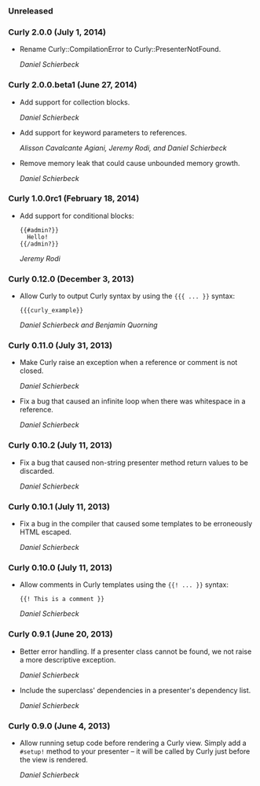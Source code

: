 ### Unreleased

### Curly 2.0.0 (July 1, 2014)

* Rename Curly::CompilationError to Curly::PresenterNotFound.

  *Daniel Schierbeck*

### Curly 2.0.0.beta1 (June 27, 2014)

* Add support for collection blocks.

  *Daniel Schierbeck*

* Add support for keyword parameters to references.

  *Alisson Cavalcante Agiani, Jeremy Rodi, and Daniel Schierbeck*

* Remove memory leak that could cause unbounded memory growth.

  *Daniel Schierbeck*

### Curly 1.0.0rc1 (February 18, 2014)

* Add support for conditional blocks:

  ```
  {{#admin?}}
    Hello!
  {{/admin?}}
  ```

  *Jeremy Rodi*

### Curly 0.12.0 (December 3, 2013)

* Allow Curly to output Curly syntax by using the `{{{ ... }}` syntax:

  ```
  {{{curly_example}}
  ```

  *Daniel Schierbeck and Benjamin Quorning*

### Curly 0.11.0 (July 31, 2013)

* Make Curly raise an exception when a reference or comment is not closed.

  *Daniel Schierbeck*

* Fix a bug that caused an infinite loop when there was whitespace in a reference.

  *Daniel Schierbeck*

### Curly 0.10.2 (July 11, 2013)

* Fix a bug that caused non-string presenter method return values to be
  discarded.

  *Daniel Schierbeck*

### Curly 0.10.1 (July 11, 2013)

* Fix a bug in the compiler that caused some templates to be erroneously HTML
  escaped.

  *Daniel Schierbeck*

### Curly 0.10.0 (July 11, 2013)

* Allow comments in Curly templates using the `{{! ... }}` syntax:

  ```
  {{! This is a comment }}
  ```

  *Daniel Schierbeck*

### Curly 0.9.1 (June 20, 2013)

* Better error handling. If a presenter class cannot be found, we not raise a
  more descriptive exception.

  *Daniel Schierbeck*

* Include the superclass' dependencies in a presenter's dependency list.

  *Daniel Schierbeck*

### Curly 0.9.0 (June 4, 2013)

* Allow running setup code before rendering a Curly view. Simply add a `#setup!`
  method to your presenter – it will be called by Curly just before the view is
  rendered.

  *Daniel Schierbeck*
